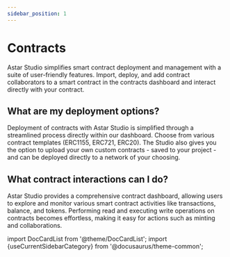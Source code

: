```yaml
---
sidebar_position: 1
---
```


# Contracts

Astar Studio simplifies smart contract deployment and management with a suite of user-friendly features. Import, deploy, and add contract collaborators to a smart contract in the contracts dashboard and interact directly with your contract.

## What are my deployment options?

Deployment of contracts with Astar Studio is simplified through a streamlined process directly within our dashboard. Choose from various contract templates (ERC1155, ERC721, ERC20). The Studio also gives you the option to upload your own custom contracts - saved to your project - and can be deployed directly to a network of your choosing.

## What contract interactions can I do?

Astar Studio provides a comprehensive contract dashboard, allowing users to explore and monitor various smart contract activities like transactions, balance, and tokens. Performing read and executing write operations on contracts becomes effortless, making it easy for actions such as minting and collaborations.

import DocCardList from '@theme/DocCardList';
import {useCurrentSidebarCategory} from '@docusaurus/theme-common';

<DocCardList items={useCurrentSidebarCategory().items}/>